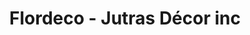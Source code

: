 ---
title: "Flordeco - Jutras Décor inc"
url: /grenville/flordeco-jutras-decor-inc/
shop: Fußböden
---